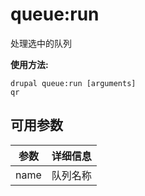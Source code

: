 # queue:run
处理选中的队列

**使用方法:**
```
drupal queue:run [arguments]
qr
```

## 可用参数
参数 | 详细信息
---------|-------------
name | 队列名称
